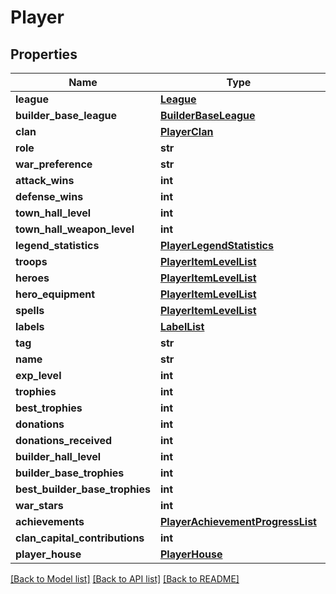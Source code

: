 # Player

## Properties
Name | Type | Description | Notes
------------ | ------------- | ------------- | -------------
**league** | [**League**](League.md) |  | [optional] 
**builder_base_league** | [**BuilderBaseLeague**](BuilderBaseLeague.md) |  | [optional] 
**clan** | [**PlayerClan**](PlayerClan.md) |  | [optional] 
**role** | **str** |  | [optional] 
**war_preference** | **str** |  | [optional] 
**attack_wins** | **int** |  | [optional] 
**defense_wins** | **int** |  | [optional] 
**town_hall_level** | **int** |  | [optional] 
**town_hall_weapon_level** | **int** |  | [optional] 
**legend_statistics** | [**PlayerLegendStatistics**](PlayerLegendStatistics.md) |  | [optional] 
**troops** | [**PlayerItemLevelList**](PlayerItemLevelList.md) |  | [optional] 
**heroes** | [**PlayerItemLevelList**](PlayerItemLevelList.md) |  | [optional] 
**hero_equipment** | [**PlayerItemLevelList**](PlayerItemLevelList.md) |  | [optional] 
**spells** | [**PlayerItemLevelList**](PlayerItemLevelList.md) |  | [optional] 
**labels** | [**LabelList**](LabelList.md) |  | [optional] 
**tag** | **str** |  | [optional] 
**name** | **str** |  | [optional] 
**exp_level** | **int** |  | [optional] 
**trophies** | **int** |  | [optional] 
**best_trophies** | **int** |  | [optional] 
**donations** | **int** |  | [optional] 
**donations_received** | **int** |  | [optional] 
**builder_hall_level** | **int** |  | [optional] 
**builder_base_trophies** | **int** |  | [optional] 
**best_builder_base_trophies** | **int** |  | [optional] 
**war_stars** | **int** |  | [optional] 
**achievements** | [**PlayerAchievementProgressList**](PlayerAchievementProgressList.md) |  | [optional] 
**clan_capital_contributions** | **int** |  | [optional] 
**player_house** | [**PlayerHouse**](PlayerHouse.md) |  | [optional] 

[[Back to Model list]](../README.md#documentation-for-models) [[Back to API list]](../README.md#documentation-for-api-endpoints) [[Back to README]](../README.md)

